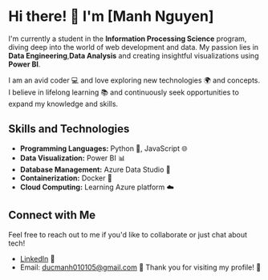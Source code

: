 # Hi there! 👋 I'm [Manh Nguyen]

I'm currently a student in the **Information Processing Science** program, diving deep into the world of web development and data. My passion lies in **Data Engineering**,**Data Analysis** and creating insightful visualizations using **Power BI**.

I am an avid coder 💻 and love exploring new technologies 🌍 and concepts. I believe in lifelong learning 📚 and continuously seek opportunities to expand my knowledge and skills.

## Skills and Technologies

- **Programming Languages:** Python 🐍, JavaScript 🌐
- **Data Visualization:** Power BI 📊
- **Database Management:** Azure Data Studio 💾
- **Containerization:** Docker 🐳
- **Cloud Computing:** Learning Azure platform ☁️

## Connect with Me

Feel free to reach out to me if you'd like to collaborate or just chat about tech!

- [LinkedIn](https://www.linkedin.com/in/manh-nguyen-931826291/) 🔗
- Email: [ducmanh010105@gmail.com](mailto:your-email@example.com) 📧
Thank you for visiting my profile! 🚀

